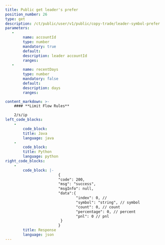```yaml
---
title: Public get leader's prefer
position_number: 26
type: get
description: /ct/public/user/v1/public/copy-trade/leader-symbol-prefer
parameters:
   -
        name: accountId
        type: number
        mandatory: true
        default:
        description: leader accountId
        ranges:
   -
        name: recentDays
        type: number
        mandatory: false
        default:
        description: days
        ranges:

content_markdown: >-
    #### **Limit Flow Rules**

    2/s/ip
left_code_blocks:
    -
        code_block:
        title: Java
        language: java
    -
        code_block:
        title: Python
        language: python
right_code_blocks:
    -
        code_block: |-
                        {
                        "code": 200,
                        "msg": "success",
                        "msgInfo": null,
                        "data":{
                                "index": 0, // 
                                "symbol": "string", // symbol
                                "count": 0, // count
                                "percentage": 0, // percent
                                "pnl": 0 // pnl
                         }
                        }
        title: Response
        language: json
---
```

